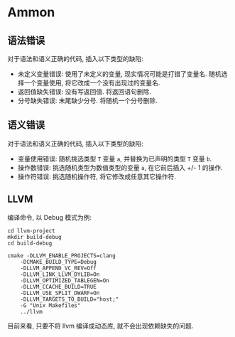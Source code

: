 # Ammon 

## 语法错误

对于语法和语义正确的代码, 插入以下类型的缺陷:

- 未定义变量错误: 使用了未定义的变量, 现实情况可能是打错了变量名. 随机选择一个变量使用, 将它改成一个没有出现过的变量名.
- 返回值缺失错误: 没有写返回值. 将返回语句删除.
- 分号缺失错误: 末尾缺少分号. 将随机一个分号删除.

## 语义错误

对于语法和语义正确的代码, 插入以下类型的缺陷:

- 变量使用错误: 随机挑选类型 `T` 变量 `a`, 并替换为已声明的类型 `T` 变量 `b`.
- 操作数错误: 挑选随机类型为数值类型的变量 `a`, 在它前后插入 +/- 1 的操作.
- 操作符错误: 挑选随机操作符, 将它修改成任意其它操作符.

## LLVM

编译命令, 以 Debug 模式为例:

``` shell
cd llvm-project
mkdir build-debug
cd build-debug

cmake -DLLVM_ENABLE_PROJECTS=clang
    -DCMAKE_BUILD_TYPE=Debug
    -DLLVM_APPEND_VC_REV=Off
    -DLLVM_LINK_LLVM_DYLIB=On
    -DLLVM_OPTIMIZED_TABLEGEN=On
    -DLLVM_CCACHE_BUILD=TRUE
    -DLLVM_USE_SPLIT_DWARF=On
    -DLLVM_TARGETS_TO_BUILD="host;"
    -G "Unix Makefiles"
    ../llvm
```

目前来看, 只要不将 llvm 编译成动态库, 就不会出现依赖缺失的问题.

